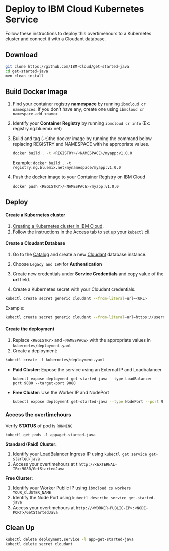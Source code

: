 # Deploy to IBM Cloud Kubernetes Service

Follow these instructions to deploy this overtimehours to a Kubernetes cluster and connect it with a Cloudant database.

## Download

```bash
git clone https://github.com/IBM-Cloud/get-started-java
cd get-started-java
mvn clean install
```

## Build Docker Image

1. Find your container registry **namespace** by running `ibmcloud cr namespaces`. If you don't have any, create one using `ibmcloud cr namespace-add <name>`

2. Identify your **Container Registry** by running `ibmcloud cr info` (Ex: registry.ng.bluemix.net)

3. Build and tag (`-t`)the docker image by running the command below replacing REGISTRY and NAMESPACE with he appropriate values.

   ```sh
   docker build . -t <REGISTRY>/<NAMESPACE>/myapp:v1.0.0
   ```
   Example: `docker build . -t registry.ng.bluemix.net/mynamespace/myapp:v1.0.0`

4. Push the docker image to your Container Registry on IBM Cloud

   ```sh
   docker push <REGISTRY>/<NAMESPACE>/myapp:v1.0.0
   ```

## Deploy

#### Create a Kubernetes cluster

1. [Creating a Kubernetes cluster in IBM Cloud](https://console.bluemix.net/docs/containers/container_index.html#clusters).
2. Follow the instructions in the Access tab to set up your `kubectl` cli.

#### Create a Cloudant Database 

1. Go to the [Catalog](https://console.bluemix.net/catalog/) and create a new [Cloudant](https://console.bluemix.net/catalog/services/cloudant-nosql-db) database instance.

2. Choose `Legacy and IAM` for **Authentication**

3. Create new credentials under **Service Credentials** and copy value of the **url** field.

4. Create a Kubernetes secret with your Cloudant credentials.

```bash
kubectl create secret generic cloudant --from-literal=url=<URL>
```
Example:
```bash
kubectl create secret generic cloudant --from-literal=url=https://username:passw0rdf@username-bluemix.cloudant.com
```

#### Create the deployment

1. Replace `<REGISTRY>` and `<NAMESPACE>` with the appropriate values in `kubernetes/deployment.yaml`
2. Create a deployment:
  ```shell
  kubectl create -f kubernetes/deployment.yaml
  ```
- **Paid Cluster**: Expose the service using an External IP and Loadbalancer
  ```
  kubectl expose deployment get-started-java --type LoadBalancer --port 9080 --target-port 9080
  ```

- **Free Cluster**: Use the Worker IP and NodePort
  ```bash
  kubectl expose deployment get-started-java --type NodePort --port 9080 --target-port 9080
  ```

### Access the overtimehours

Verify **STATUS** of pod is `RUNNING`

```shell
kubectl get pods -l app=get-started-java
```

**Standard (Paid) Cluster:**

1. Identify your LoadBalancer Ingress IP using `kubectl get service get-started-java`
2. Access your overtimehours at t `http://<EXTERNAL-IP>:9080/GetStartedJava`

**Free Cluster:**

1. Identify your Worker Public IP using `ibmcloud cs workers YOUR_CLUSTER_NAME`
2. Identify the Node Port using `kubectl describe service get-started-java`
3. Access your overtimehours at `http://<WORKER-PUBLIC-IP>:<NODE-PORT>/GetStartedJava`


## Clean Up
```bash
kubectl delete deployment,service -l app=get-started-java
kubectl delete secret cloudant
```
